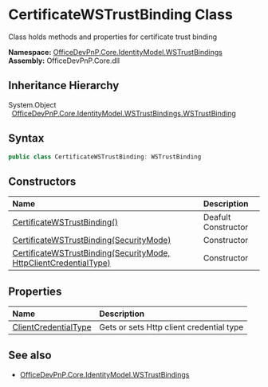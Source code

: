 # CertificateWSTrustBinding Class
 Class holds methods and properties for certificate trust binding   

**Namespace:** [OfficeDevPnP.Core.IdentityModel.WSTrustBindings](OfficeDevPnP.Core.IdentityModel.WSTrustBindings.md)  
**Assembly:** OfficeDevPnP.Core.dll  
## Inheritance Hierarchy
System.Object  
&ensp;[OfficeDevPnP.Core.IdentityModel.WSTrustBindings.WSTrustBinding](OfficeDevPnP.Core.IdentityModel.WSTrustBindings.WSTrustBinding.md)  
## Syntax
```C#
public class CertificateWSTrustBinding: WSTrustBinding
```
## Constructors
|**Name**|**Description**|
|:-----|:-----|
| [CertificateWSTrustBinding()](OfficeDevPnP.Core.IdentityModel.WSTrustBindings.CertificateWSTrustBinding.ctor1.md) | Deafult Constructor 
| [CertificateWSTrustBinding(SecurityMode)](OfficeDevPnP.Core.IdentityModel.WSTrustBindings.CertificateWSTrustBinding.ctor2.md) | Constructor 
| [CertificateWSTrustBinding(SecurityMode, HttpClientCredentialType)](OfficeDevPnP.Core.IdentityModel.WSTrustBindings.CertificateWSTrustBinding.ctor3.md) | Constructor 
## Properties
|**Name**|**Description**|
|:-----|:-----|
| [ClientCredentialType](OfficeDevPnP.Core.IdentityModel.WSTrustBindings.CertificateWSTrustBinding.ClientCredentialType.md) | Gets or sets Http client credential type
## See also
- [OfficeDevPnP.Core.IdentityModel.WSTrustBindings](OfficeDevPnP.Core.IdentityModel.WSTrustBindings.md)
